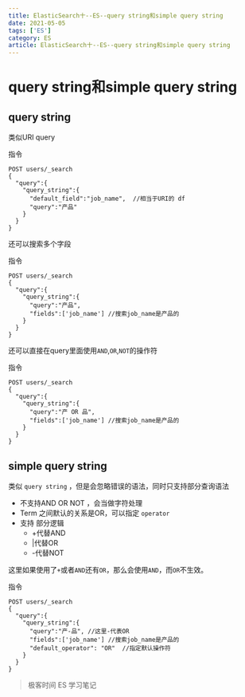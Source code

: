 ```yaml
---
title: ElasticSearch十--ES--query string和simple query string
date: 2021-05-05
tags: ['ES']
category: ES
article: ElasticSearch十--ES--query string和simple query string
---
```


# query string和simple query string

## query string

类似URI query

指令
```
POST users/_search
{
  "query":{
    "query_string":{
      "default_field":"job_name",  //相当于URI的 df
      "query":"产品"
    }
  }
}
```

还可以搜索多个字段

指令
```
POST users/_search
{
  "query":{
    "query_string":{
      "query":"产品",
      "fields":['job_name'] //搜索job_name是产品的
    }
  }
}
```

还可以直接在query里面使用`AND`,`OR`,`NOT`的操作符

指令
```
POST users/_search
{
  "query":{
    "query_string":{
      "query":"产 OR 品",
      "fields":['job_name'] //搜索job_name是产品的
    }
  }
}

```

## simple query string

类似 `query string` ，但是会忽略错误的语法，同时只支持部分查询语法
- 不支持AND OR NOT ，会当做字符处理
- Term 之间默认的关系是OR，可以指定 `operator`
- 支持 部分逻辑
  - +代替AND
  - |代替OR
  - -代替NOT

这里如果使用了`+`或者`AND`还有`OR`，那么会使用`AND`，而`OR`不生效。

指令
```
POST users/_search
{
  "query":{
    "query_string":{
      "query":"产-品", //这里-代表OR
      "fields":['job_name'] //搜索job_name是产品的
      "default_operator": "OR"  //指定默认操作符
    }
  }
}
```




> 极客时间 ES 学习笔记
